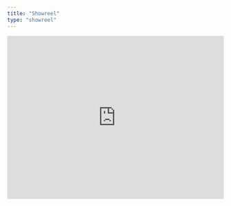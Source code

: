 ```yaml
---
title: "Showreel"
type: "showreel"
---
```


<iframe src="https://open.spotify.com/embed/playlist/4vWuQMea7lFMBGQJoOwS7T?utm_source=generator" width="100%" height="380" frameBorder="0" allowfullscreen="" allow="autoplay; clipboard-write; encrypted-media; fullscreen; picture-in-picture"></iframe>